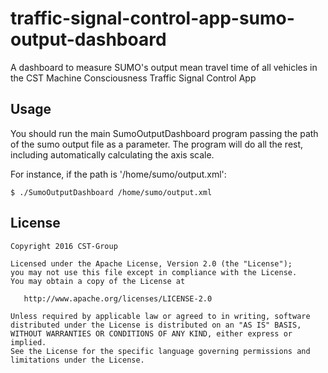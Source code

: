 # traffic-signal-control-app-sumo-output-dashboard

A dashboard to measure SUMO's output mean travel time of all vehicles in the CST Machine Consciousness Traffic Signal Control App

## Usage

You should run the main SumoOutputDashboard program passing the path of the sumo output file as a parameter. The program will do all the rest, including automatically calculating the axis scale.

For instance, if the path is '/home/sumo/output.xml':
 
    $ ./SumoOutputDashboard /home/sumo/output.xml

## License

    Copyright 2016 CST-Group

    Licensed under the Apache License, Version 2.0 (the "License");
    you may not use this file except in compliance with the License.
    You may obtain a copy of the License at

       http://www.apache.org/licenses/LICENSE-2.0

    Unless required by applicable law or agreed to in writing, software
    distributed under the License is distributed on an "AS IS" BASIS,
    WITHOUT WARRANTIES OR CONDITIONS OF ANY KIND, either express or implied.
    See the License for the specific language governing permissions and
    limitations under the License.
